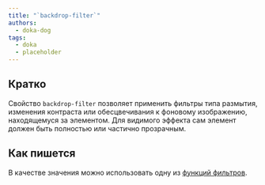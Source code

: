 ```yaml
---
title: "`backdrop-filter`"
authors:
  - doka-dog
tags:
  - doka
  - placeholder
---
```


## Кратко

Свойство `backdrop-filter` позволяет применить фильтры типа размытия, изменения контраста или обесцвечивания к фоновому изображению, находящемуся за элементом. Для видимого эффекта сам элемент должен быть полностью или частично прозрачным.

## Как пишется

В качестве значения можно использовать одну из [функций фильтров](/css/filter-functions/).
